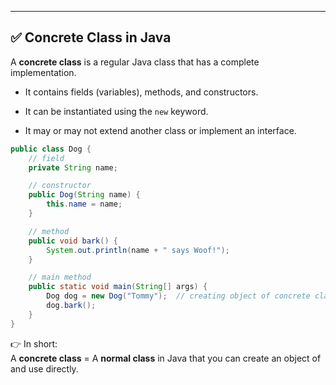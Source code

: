 
---

## ✅ Concrete Class in Java

A **concrete class** is a regular Java class that has a complete implementation.

- It contains fields (variables), methods, and constructors.
    
- It can be instantiated using the `new` keyword.
    
- It may or may not extend another class or implement an interface.

```java
public class Dog {
    // field
    private String name;

    // constructor
    public Dog(String name) {
        this.name = name;
    }

    // method
    public void bark() {
        System.out.println(name + " says Woof!");
    }

    // main method
    public static void main(String[] args) {
        Dog dog = new Dog("Tommy");  // creating object of concrete class
        dog.bark();
    }
}
```

👉 In short:  
A **concrete class** = A **normal class** in Java that you can create an object of and use directly.